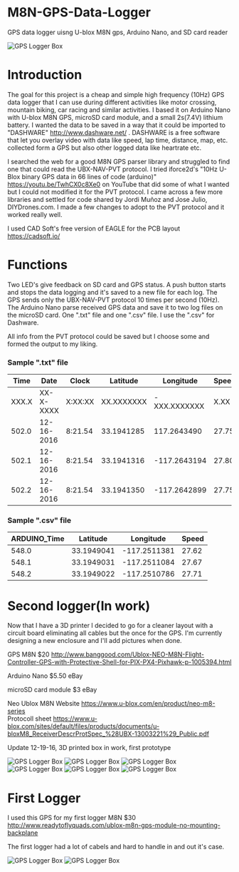 # M8N-GPS-Data-Logger
GPS data logger uisng U-blox M8N gps, Arduino Nano, and SD card reader

<img alt="GPS Logger Box" src="https://github.com/anderssonemil/M8N-GPS-Data-Logger/blob/master/Component%20Assembly.jpg">


# Introduction
The goal for this project is a cheap and simple high frequency (10Hz) GPS data logger that I can use during different activities like motor crossing, mountain biking, car racing and similar activities. I based it on Arduino Nano with U-blox M8N GPS, microSD card module, and a small 2s(7.4V) lithium battery.
I wanted the data to be saved in a way that it could be imported to "DASHWARE"  http://www.dashware.net/ . DASHWARE is a free software that let you overlay video with data like speed, lap time, distance, map, etc. collected form a GPS but also other logged data like heartrate etc.

I searched the web for a good M8N GPS parser library and struggled to find one that could read the UBX-NAV-PVT protocol. I tried iforce2d's "10Hz U-Blox binary GPS data in 66 lines of code (arduino)" https://youtu.be/TwhCX0c8Xe0  on YouTube that did some of what I wanted but I could not modified it for the PVT protocol. I came across a few more libraries and settled for code shared by Jordi Muñoz and Jose Julio, DIYDrones.com. I made a few changes to adopt to the PVT protocol and it worked really well.

I used CAD Soft's free version of EAGLE for the PCB layout https://cadsoft.io/

# Functions
Two LED's give feedback on SD card and GPS status.
A push button starts and stops the data logging and it's saved to a new file for each log.
The GPS sends only the UBX-NAV-PVT protocol 10 times per second (10Hz).
The Arduino Nano parse received GPS data and save it to two log files on the microSD card. One ".txt" file and one ".csv" file. I use the ".csv" for Dashware.

All info from the PVT protocol could be saved but I choose some and formed the output to my liking.

### Sample ".txt" file

|Time|Date|Clock|Latitude|Longitude|Speed|Altitude|Number_of_Satelites|Fix|
|---|---|---|---|---|---|---|---|---|
|XXX.X|XX-X-XXXX|X:XX:XX|XX.XXXXXXX|-XXX.XXXXXXX|X.XX|XX.X|X|X|
|502.0|12-16-2016|8:21.54|33.1941285|117.2643490|27.75|95.48|19|3|
|502.1|12-16-2016|8:21.54|33.1941316|-117.2643194|27.80|95.55|19|3|
|502.2|12-16-2016|8:21.54|33.1941350|-117.2642899|27.75|95.62|19|3|

### Sample ".csv" file

|ARDUINO_Time|Latitude|Longitude|Speed|
|---|---|---|---|
|548.0|33.1949041|-117.2511381|27.62|
|548.1|33.1949031|-117.2511084|27.67|
|548.2|33.1949022|-117.2510786|27.71|


# Second logger(In work)
Now that I have a 3D printer I decided to go for a cleaner layout with a circuit board eliminating all cables but the once for the GPS. I'm currently designing a new enclosure and I'll add pictures when done.

GPS M8N $20 http://www.banggood.com/Ublox-NEO-M8N-Flight-Controller-GPS-with-Protective-Shell-for-PIX-PX4-Pixhawk-p-1005394.html

Arduino Nano $5.50 eBay

microSD card module $3 eBay

Neo Ublox M8N
Website https://www.u-blox.com/en/product/neo-m8-series  
Protocoll sheet https://www.u-blox.com/sites/default/files/products/documents/u-bloxM8_ReceiverDescrProtSpec_%28UBX-13003221%29_Public.pdf 

Update 12-19-16, 3D printed box in work, first prototype

<img alt="GPS Logger Box" src="https://github.com/anderssonemil/M8N-GPS-Data-Logger/blob/master/Prototype%20Box.jpg">

<img alt="GPS Logger Box" src="https://github.com/anderssonemil/M8N-GPS-Data-Logger/blob/master/Prototype%20Box%20GPS.jpg">

<img alt="GPS Logger Box" src="https://github.com/anderssonemil/M8N-GPS-Data-Logger/blob/master/Component%20Assembly.jpg">

<img alt="GPS Logger Box" src="https://github.com/anderssonemil/M8N-GPS-Data-Logger/blob/master/Circuite%20Board%20Components.jpg">

<img alt="GPS Logger Box" src="https://github.com/anderssonemil/M8N-GPS-Data-Logger/blob/master/Circuite%20Board%20Traces.jpg">

<img alt="GPS Logger Box" src="https://github.com/anderssonemil/M8N-GPS-Data-Logger/blob/master/Schematic.bmp">

# First Logger
I used this GPS for my first logger M8N $30 http://www.readytoflyquads.com/ublox-m8n-gps-module-no-mounting-backplane  

The first logger had a lot of cabels and hard to handle in and out it's case.

<img alt="GPS Logger Box" src="https://github.com/anderssonemil/M8N-GPS-Data-Logger/blob/master/GPS%20Logger%20Box.jpg">

<img alt="GPS Logger Box" src="https://github.com/anderssonemil/M8N-GPS-Data-Logger/blob/master/GPS%20Logger%20Assembly.jpg">